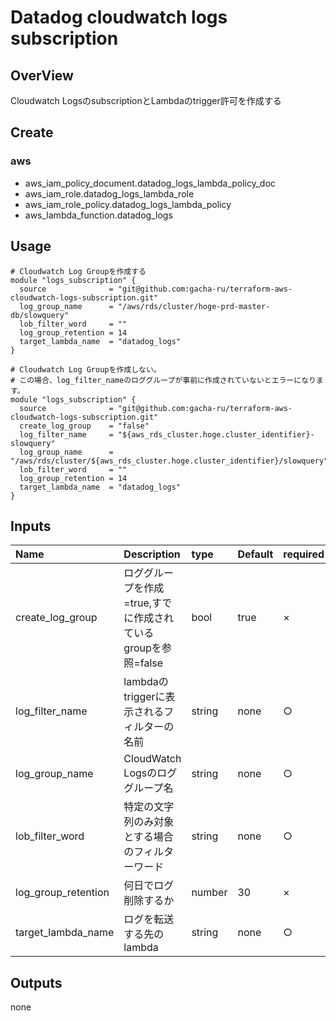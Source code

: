 # Datadog cloudwatch logs subscription

## OverView
Cloudwatch LogsのsubscriptionとLambdaのtrigger許可を作成する  

## Create

### aws
- aws_iam_policy_document.datadog_logs_lambda_policy_doc
- aws_iam_role.datadog_logs_lambda_role
- aws_iam_role_policy.datadog_logs_lambda_policy
- aws_lambda_function.datadog_logs


## Usage

```
# Cloudwatch Log Groupを作成する
module "logs_subscription" {
  source              = "git@github.com:gacha-ru/terraform-aws-cloudwatch-logs-subscription.git"
  log_group_name      = "/aws/rds/cluster/hoge-prd-master-db/slowquery"
  lob_filter_word     = ""
  log_group_retention = 14
  target_lambda_name  = "datadog_logs"
}

# Cloudwatch Log Groupを作成しない。
# この場合、log_filter_nameのロググループが事前に作成されていないとエラーになります。
module "logs_subscription" {
  source              = "git@github.com:gacha-ru/terraform-aws-cloudwatch-logs-subscription.git"
  create_log_group    = "false"
  log_filter_name     = "${aws_rds_cluster.hoge.cluster_identifier}-slowquery"
  log_group_name      = "/aws/rds/cluster/${aws_rds_cluster.hoge.cluster_identifier}/slowquery"
  lob_filter_word     = ""
  log_group_retention = 14
  target_lambda_name  = "datadog_logs"
}
```

## Inputs
|Name|Description|type|Default|required|
|:--|:--|:--|:--|:--|
|create_log_group|ロググループを作成=true,すでに作成されているgroupを参照=false|bool|true|×|
|log_filter_name|lambdaのtriggerに表示されるフィルターの名前|string|none|○|
|log_group_name|CloudWatch Logsのロググループ名|string|none|○|
|lob_filter_word|特定の文字列のみ対象とする場合のフィルターワード|string|none|○|
|log_group_retention|何日でログ削除するか|number|30|×|
|target_lambda_name|ログを転送する先のlambda|string|none|○|

## Outputs
none